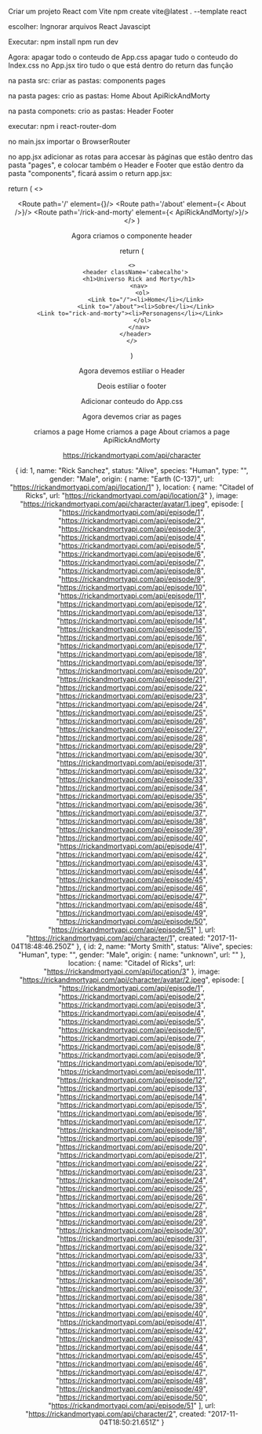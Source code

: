 

Criar um projeto React com Vite
  npm create vite@latest . --template react

  escolher:
    Ingnorar arquivos
    React
    Javascipt

  Executar:
    npm install
    npm run dev


Agora:
  apagar todo o conteudo de App.css
  apagar tudo o conteudo do Index.css
  no App.jsx tiro tudo o que está dentro do return das função


na pasta src:
  criar as pastas:
    components
    pages

na pasta pages:
  crio as pastas:
    Home
    About
    ApiRickAndMorty


na pasta componets:
  crio as pastas:
    Header
    Footer



executar:
  npm i react-router-dom


no main.jsx
  importar o BrowserRouter


no app.jsx
  adicionar as rotas para accesar às páginas que estão dentro das pasta "pages", e colocar também o Header e Footer que estão dentro da pasta "components", ficará assim o return app.jsx:

   return (
    <>
      <Header />
      <Routes>
        <Route path='/' element={<Home />}/>
        <Route path='/about' element={< About />}/>
        <Route path='/rick-and-morty' element={< ApiRickAndMorty/>}/>
      </Routes>
      <Footer />
    </>
  )



Agora criamos o componente header

  return (

    <>
      <header className='cabecalho'>
        <h1>Universo Rick and Morty</h1>
        <nav>
          <ol>
            <Link to="/"><li>Home</li></Link>
            <Link to="/about"><li>Sobre</li></Link>
            <Link to="rick-and-morty"><li>Personagens</li></Link>         
          </ol>
        </nav>
      </header>
    </>
  )


Agora devemos estiliar o Header


Deois estiliar o footer


Adicionar conteudo do App.css



Agora devemos criar as pages

  criamos a page Home
  criamos a page About
  criamos a page ApiRickAndMorty





















































https://rickandmortyapi.com/api/character



{
id: 1,
name: "Rick Sanchez",
status: "Alive",
species: "Human",
type: "",
gender: "Male",
origin: {
name: "Earth (C-137)",
url: "https://rickandmortyapi.com/api/location/1"
},
location: {
name: "Citadel of Ricks",
url: "https://rickandmortyapi.com/api/location/3"
},
image: "https://rickandmortyapi.com/api/character/avatar/1.jpeg",
episode: [
"https://rickandmortyapi.com/api/episode/1",
"https://rickandmortyapi.com/api/episode/2",
"https://rickandmortyapi.com/api/episode/3",
"https://rickandmortyapi.com/api/episode/4",
"https://rickandmortyapi.com/api/episode/5",
"https://rickandmortyapi.com/api/episode/6",
"https://rickandmortyapi.com/api/episode/7",
"https://rickandmortyapi.com/api/episode/8",
"https://rickandmortyapi.com/api/episode/9",
"https://rickandmortyapi.com/api/episode/10",
"https://rickandmortyapi.com/api/episode/11",
"https://rickandmortyapi.com/api/episode/12",
"https://rickandmortyapi.com/api/episode/13",
"https://rickandmortyapi.com/api/episode/14",
"https://rickandmortyapi.com/api/episode/15",
"https://rickandmortyapi.com/api/episode/16",
"https://rickandmortyapi.com/api/episode/17",
"https://rickandmortyapi.com/api/episode/18",
"https://rickandmortyapi.com/api/episode/19",
"https://rickandmortyapi.com/api/episode/20",
"https://rickandmortyapi.com/api/episode/21",
"https://rickandmortyapi.com/api/episode/22",
"https://rickandmortyapi.com/api/episode/23",
"https://rickandmortyapi.com/api/episode/24",
"https://rickandmortyapi.com/api/episode/25",
"https://rickandmortyapi.com/api/episode/26",
"https://rickandmortyapi.com/api/episode/27",
"https://rickandmortyapi.com/api/episode/28",
"https://rickandmortyapi.com/api/episode/29",
"https://rickandmortyapi.com/api/episode/30",
"https://rickandmortyapi.com/api/episode/31",
"https://rickandmortyapi.com/api/episode/32",
"https://rickandmortyapi.com/api/episode/33",
"https://rickandmortyapi.com/api/episode/34",
"https://rickandmortyapi.com/api/episode/35",
"https://rickandmortyapi.com/api/episode/36",
"https://rickandmortyapi.com/api/episode/37",
"https://rickandmortyapi.com/api/episode/38",
"https://rickandmortyapi.com/api/episode/39",
"https://rickandmortyapi.com/api/episode/40",
"https://rickandmortyapi.com/api/episode/41",
"https://rickandmortyapi.com/api/episode/42",
"https://rickandmortyapi.com/api/episode/43",
"https://rickandmortyapi.com/api/episode/44",
"https://rickandmortyapi.com/api/episode/45",
"https://rickandmortyapi.com/api/episode/46",
"https://rickandmortyapi.com/api/episode/47",
"https://rickandmortyapi.com/api/episode/48",
"https://rickandmortyapi.com/api/episode/49",
"https://rickandmortyapi.com/api/episode/50",
"https://rickandmortyapi.com/api/episode/51"
],
url: "https://rickandmortyapi.com/api/character/1",
created: "2017-11-04T18:48:46.250Z"
},
{
id: 2,
name: "Morty Smith",
status: "Alive",
species: "Human",
type: "",
gender: "Male",
origin: {
name: "unknown",
url: ""
},
location: {
name: "Citadel of Ricks",
url: "https://rickandmortyapi.com/api/location/3"
},
image: "https://rickandmortyapi.com/api/character/avatar/2.jpeg",
episode: [
"https://rickandmortyapi.com/api/episode/1",
"https://rickandmortyapi.com/api/episode/2",
"https://rickandmortyapi.com/api/episode/3",
"https://rickandmortyapi.com/api/episode/4",
"https://rickandmortyapi.com/api/episode/5",
"https://rickandmortyapi.com/api/episode/6",
"https://rickandmortyapi.com/api/episode/7",
"https://rickandmortyapi.com/api/episode/8",
"https://rickandmortyapi.com/api/episode/9",
"https://rickandmortyapi.com/api/episode/10",
"https://rickandmortyapi.com/api/episode/11",
"https://rickandmortyapi.com/api/episode/12",
"https://rickandmortyapi.com/api/episode/13",
"https://rickandmortyapi.com/api/episode/14",
"https://rickandmortyapi.com/api/episode/15",
"https://rickandmortyapi.com/api/episode/16",
"https://rickandmortyapi.com/api/episode/17",
"https://rickandmortyapi.com/api/episode/18",
"https://rickandmortyapi.com/api/episode/19",
"https://rickandmortyapi.com/api/episode/20",
"https://rickandmortyapi.com/api/episode/21",
"https://rickandmortyapi.com/api/episode/22",
"https://rickandmortyapi.com/api/episode/23",
"https://rickandmortyapi.com/api/episode/24",
"https://rickandmortyapi.com/api/episode/25",
"https://rickandmortyapi.com/api/episode/26",
"https://rickandmortyapi.com/api/episode/27",
"https://rickandmortyapi.com/api/episode/28",
"https://rickandmortyapi.com/api/episode/29",
"https://rickandmortyapi.com/api/episode/30",
"https://rickandmortyapi.com/api/episode/31",
"https://rickandmortyapi.com/api/episode/32",
"https://rickandmortyapi.com/api/episode/33",
"https://rickandmortyapi.com/api/episode/34",
"https://rickandmortyapi.com/api/episode/35",
"https://rickandmortyapi.com/api/episode/36",
"https://rickandmortyapi.com/api/episode/37",
"https://rickandmortyapi.com/api/episode/38",
"https://rickandmortyapi.com/api/episode/39",
"https://rickandmortyapi.com/api/episode/40",
"https://rickandmortyapi.com/api/episode/41",
"https://rickandmortyapi.com/api/episode/42",
"https://rickandmortyapi.com/api/episode/43",
"https://rickandmortyapi.com/api/episode/44",
"https://rickandmortyapi.com/api/episode/45",
"https://rickandmortyapi.com/api/episode/46",
"https://rickandmortyapi.com/api/episode/47",
"https://rickandmortyapi.com/api/episode/48",
"https://rickandmortyapi.com/api/episode/49",
"https://rickandmortyapi.com/api/episode/50",
"https://rickandmortyapi.com/api/episode/51"
],
url: "https://rickandmortyapi.com/api/character/2",
created: "2017-11-04T18:50:21.651Z"
}








